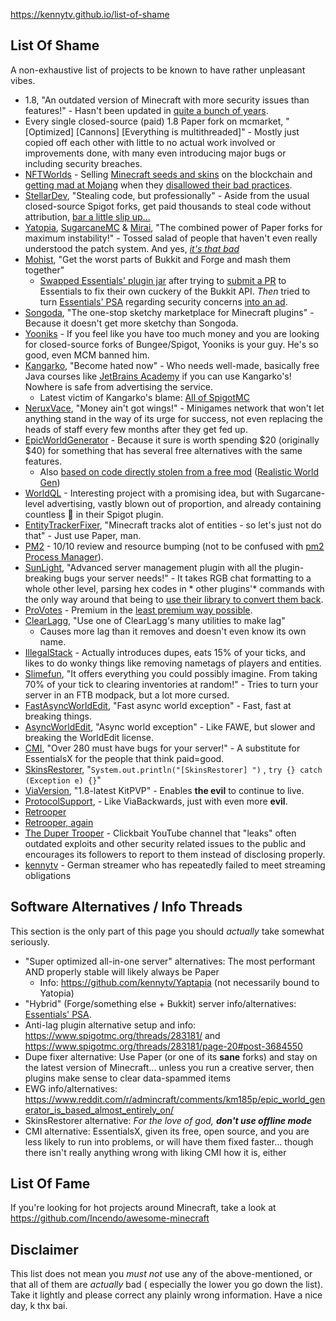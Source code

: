 https://kennytv.github.io/list-of-shame

## List Of Shame

A non-exhaustive list of projects to be known to have rather unpleasant vibes.

* 1.8, "An outdated version of Minecraft with more security issues than features!" - Hasn't been updated
  in [quite a bunch of years](https://howoldisminecraft188.today/).
* Every single closed-source (paid) 1.8 Paper fork on mcmarket, "\[Optimized\] \[Cannons\] \[Everything is
  multithreaded\]" - Mostly just copied off each other with little to no actual work involved or improvements done, with
  many even introducing major bugs or including security breaches.
* [NFTWorlds](https://www.nftworlds.com) - Selling [Minecraft seeds and skins](https://opensea.io/collection/nft-worlds)
  on the blockchain
  and [getting mad at Mojang](https://routing.nftworlds.com/ipfs/QmXRLKdmEReiTWoESHFfUUrJoWkUX2obye3urL6x8zt5Bx) when
  they [disallowed their bad practices](https://www.minecraft.net/en-us/article/minecraft-and-nfts).
* [StellarDev](https://stellardev.org/), "Stealing code, but professionally" - Aside from the usual closed-source Spigot
  forks, get paid thousands to steal code without
  attribution, [bar a little slip up...](https://github.com/NFT-Worlds/Server/blob/4f7bc3329aadac0667b8bb8d6d384558566af6ff/patches/server/0046-Async-Entities.patch#L238)<!-- Even more ironic if you look at who this was made for -->
* [Yatopia](https://github.com/YatopiaMC/Yatopia), [SugarcaneMC](https://github.com/SugarcaneMC/Sugarcane)
  & [Mirai](https://github.com/etil2jz/Mirai), "The combined power of Paper forks for maximum instability!" - Tossed
  salad of people that haven't even really understood the patch system. And
  yes, *[it's that bad](https://github.com/kennytv/Yaptapia)*
* [Mohist](https://github.com/MohistMC/Mohist), "Get the worst parts of Bukkit and Forge and mash them together"
  - [Swapped Essentials' plugin jar](https://github.com/MohistMC/Mohist/blob/70a303f4d02e9480cc5472c1c26f7d9cb6560732/src/fmllauncher/java/com/mohistmc/AutoDeletePlugins.java#L20-L22)
  after trying to [submit a PR](https://github.com/EssentialsX/Essentials/pull/3580) to Essentials to fix their own
  cuckery of the Bukkit API. *Then* tried to turn [Essentials' PSA](https://essentialsx.net/do-not-use-mohist.html)
  regarding security concerns [into an ad](https://github.com/EssentialsX/Website/pull/44).
* [Songoda](https://songoda.com/marketplace), "The one-stop sketchy marketplace for Minecraft plugins" - Because it
  doesn't get more sketchy than Songoda.
* [Yooniks](https://www.mc-market.org/members/126711/) - If you feel like you have too much money and you are looking
  for closed-source forks of Bungee/Spigot, Yooniks is your guy. He's so good, even MCM banned him.
* [Kangarko](https://github.com/kangarko), "Become hated now" - Who needs well-made, basically free Java courses
  like [JetBrains Academy](https://www.jetbrains.com/academy/) if you can use Kangarko's! Nowhere is safe from
  advertising the service.
    - Latest victim of Kangarko's blame: [All of SpigotMC](https://www.spigotmc.org/threads/478408/)
* [NeruxVace](https://neruxvace.net/), "Money ain't got wings!" - Minigames network that won't let anything stand in the
  way of its urge for success, not even replacing the heads of staff every few months after they get fed up.
* [EpicWorldGenerator](https://www.spigotmc.org/resources/epicworldgenerator.8067/) - Because it sure is worth spending
  $20 (originally $40) for something that has several free alternatives with the same features.
    - Also [based on code directly stolen from a free mod](https://www.reddit.com/r/admincraft/comments/km185p/epic_world_generator_is_based_almost_entirely_on/) ([Realistic World Gen](https://www.minecraftforum.net/forums/mapping-and-modding-java-edition/minecraft-mods/1281910-teds-world-gen-mods-realistic-world-gen-alpha-1-3))
* [WorldQL](https://www.worldql.com/posts/2021-08-worldql-scalable-minecraft/) - Interesting project with a promising
  idea, but with Sugarcane-level advertising, vastly blown out of proportion, and already containing countless 🚩 in
  their Spigot plugin.
* [EntityTrackerFixer](https://github.com/Esmorall/EntityTrackerFixer), "Minecraft tracks alot of entities - so let's
  just not do that" - Just use Paper, man.
* [PM2](https://www.spigotmc.org/members/pm2.597961/) - 10/10 review and resource bumping (not to be confused
  with [pm2 Process Manager](https://pm2.io/)).
* [SunLight](https://www.spigotmc.org/resources/sunlight.67733/), "Advanced server management plugin with all the
  plugin-breaking bugs your server needs!" - It takes RGB chat formatting to a whole other level, parsing hex codes in *
  other plugins'* commands with the only way around that being
  to [use their library to convert them back](https://www.spigotmc.org/threads/sunlight.374716/page-39#post-4124177).
* [ProVotes](https://www.spigotmc.org/resources/provotes.23672/) - Premium in
  the [least premium way possible](https://github.com/kennytv/list-of-shame/issues/77).
* [ClearLagg](https://www.spigotmc.org/resources/clearlagg.68271/), "Use one of ClearLagg's many utilities to make lag"
  - Causes more lag than it removes and doesn't even know its own name.
* [IllegalStack](https://www.spigotmc.org/resources/dupe-fixes-illegal-stack-remover.44411/) - Actually introduces
  dupes, eats 15% of your ticks, and likes to do wonky things like removing nametags of players and entities.
* [Slimefun](https://github.com/Slimefun/Slimefun4), "It offers everything you could possibly imagine. From taking 70%
  of your tick to clearing inventories at random!" - Tries to turn your server in an FTB modpack, but a lot more cursed.
* [FastAsyncWorldEdit](https://www.spigotmc.org/resources/fast-async-worldedit.13932), "Fast async world exception" -
  Fast, fast at breaking things.
* [AsyncWorldEdit](https://www.spigotmc.org/resources/asyncworldedit-premium.9661/), "Async world exception" - Like
  FAWE, but slower and breaking the WorldEdit license.
* [CMI](https://www.spigotmc.org/resources/cmi.3742/), "Over 280 must have bugs for your server!" - A substitute for
  EssentialsX for the people that think paid=good.
* [SkinsRestorer](https://github.com/SkinsRestorer/SkinsRestorerX), "`System.out.println("[SkinsRestorer] ")`
  , `try {} catch (Exception e) {}`"
* [ViaVersion](https://github.com/ViaVersion/ViaVersion), "1.8-latest KitPVP" - Enables **the evil** to continue to
  live.
* [ProtocolSupport](https://www.spigotmc.org/resources/protocolsupport.7201/), - Like ViaBackwards, just with even
  more **evil**.
* [Retrooper](https://github.com/kennytv/list-of-shame/issues/46)
* [Retrooper, again](https://github.com/kennytv/list-of-shame/pull/67)
* [The Duper Trooper](https://www.youtube.com/channel/UC_Nuc3040H1WjeO9aoY4NPg) - Clickbait YouTube channel that "leaks"
  often outdated exploits and other security related issues to the public and encourages its followers to report to them
  instead of disclosing properly.
* [kennytv](https://www.twitch.tv/kennytvn) - German streamer who has repeatedly failed to meet streaming obligations

## Software Alternatives / Info Threads

This section is the only part of this page you should *actually* take somewhat seriously.

* "Super optimized all-in-one server" alternatives: The most performant AND properly stable will likely always be Paper
    * Info: <https://github.com/kennytv/Yaptapia> (not necessarily bound to Yatopia)
* "Hybrid" (Forge/something else + Bukkit) server
  info/alternatives: [Essentials' PSA](https://essentialsx.net/do-not-use-mohist.html).
* Anti-lag plugin alternative setup and info: <https://www.spigotmc.org/threads/283181/>
  and <https://www.spigotmc.org/threads/283181/page-20#post-3684550>
* Dupe fixer alternative: Use Paper (or one of its **sane** forks) and stay on the latest version of Minecraft... unless
  you run a creative server, then plugins make sense to clear data-spammed items
* EWG
  info/alternatives: <https://www.reddit.com/r/admincraft/comments/km185p/epic_world_generator_is_based_almost_entirely_on/>
* SkinsRestorer alternative: *For the love of god, **don't use offline mode***
* CMI alternative: EssentialsX, given its free, open source, and you are less likely to run into problems, or will have
  them fixed faster... though there isn't really anything wrong with liking CMI how it is, either

## List Of Fame

If you're looking for hot projects around Minecraft, take a look at https://github.com/Incendo/awesome-minecraft

## Disclaimer

This list does not mean you *must not* use any of the above-mentioned, or that all of them are *actually* bad (
especially the lower you go down the list).
Take it lightly and please correct any plainly wrong information.
Have a nice day, k thx bai.
